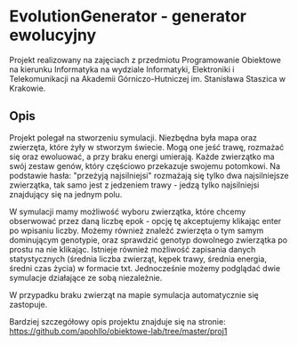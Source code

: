 # EvolutionGenerator - generator ewolucyjny

Projekt realizowany na zajęciach z przedmiotu Programowanie Obiektowe na kierunku Informatyka na wydziale Informatyki, Elektroniki i Telekomunikacji na Akademii Górniczo-Hutniczej im. Stanisława Staszica w Krakowie.

## Opis
Projekt polegał na stworzeniu symulacji. Niezbędna była mapa oraz zwierzęta, które żyły w stworzym świecie. Mogą one jeść trawę, rozmażać się oraz ewoluować, a przy braku energi umierają.
Każde zwierzątko ma swój zestaw genów, który częściowo przekazuje swojemu potomkowi. Na podstawie hasła: "przeżyją najsilniejsi" rozmażają się tylko dwa najsilniejsze zwierzątka, tak samo jest z jedzeniem trawy - jedzą tylko najsilniejsi znajdujący się na jednym polu.

W symulacji mamy możliwość wyboru zwierzątka, które chcemy obserwować przez daną liczbę epok - opcję tę akceptujemy klikając enter po wpisaniu liczby.
Możemy również znaleźć zwierzęta o tym samym dominującym genotypie, oraz sprawdzić genotyp dowolnego zwierzątka po prostu na nie klikając.
Istnieje również możliwość zapisania danych statystycznych (średnia liczba zwierząt, kępek trawy, średnia energia, średni czas życia) w formacie txt.
Jednocześnie możemy podglądać dwie symulacje działające ze sobą niezależnie.

W przypadku braku zwierząt na mapie symulacja automatycznie się zastopuje.

Bardziej szczegółowy opis projektu znajduje się na stronie:
https://github.com/apohllo/obiektowe-lab/tree/master/proj1
